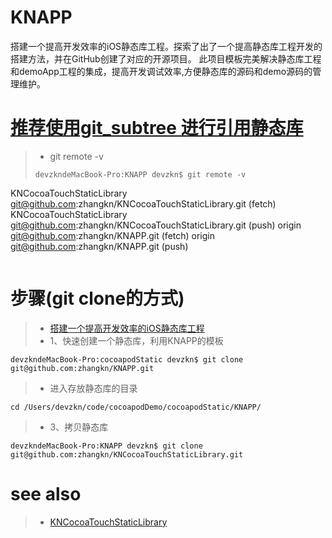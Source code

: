 # KNAPP
搭建一个提高开发效率的iOS静态库工程。探索了出了一个提高静态库工程开发的搭建方法，并在GitHub创建了对应的开源项目。  此项目模板完美解决静态库工程和demoApp工程的集成，提高开发调试效率,方便静态库的源码和demo源码的管理维护。



# [推荐使用git_subtree 进行引用静态库](https://kunnan.github.io/2018/04/25/git_subtree/)

>* git remote -v
>```
>devzkndeMacBook-Pro:KNAPP devzkn$ git remote -v
KNCocoaTouchStaticLibrary	git@github.com:zhangkn/KNCocoaTouchStaticLibrary.git (fetch)
KNCocoaTouchStaticLibrary	git@github.com:zhangkn/KNCocoaTouchStaticLibrary.git (push)
origin	git@github.com:zhangkn/KNAPP.git (fetch)
origin	git@github.com:zhangkn/KNAPP.git (push)
>```


# 步骤(git clone的方式)
>* [搭建一个提高开发效率的iOS静态库工程](https://blog.csdn.net/z929118967/article/details/73872024)
>* 1、快速创建一个静态库，利用KNAPP的模板
```
devzkndeMacBook-Pro:cocoapodStatic devzkn$ git clone git@github.com:zhangkn/KNAPP.git
```
>* 进入存放静态库的目录
```
cd /Users/devzkn/code/cocoapodDemo/cocoapodStatic/KNAPP/
```
>* 3、拷贝静态库
```
devzkndeMacBook-Pro:KNAPP devzkn$ git clone git@github.com:zhangkn/KNCocoaTouchStaticLibrary.git
```


# see also
>* [KNCocoaTouchStaticLibrary](https://github.com/zhangkn/KNCocoaTouchStaticLibrary)





